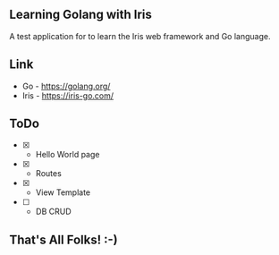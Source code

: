 ## Learning Golang with Iris

A test application for to learn the Iris web framework and Go language.

## Link

- Go - https://golang.org/
- Iris - https://iris-go.com/

## ToDo

- [X] - Hello World page
- [X] - Routes
- [X] - View Template
- [ ] - DB CRUD

## That's All Folks! :-)
